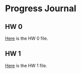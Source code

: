 # Progress Journal

## HW 0

[Here](files/IE360_Spring21_Homework0.html) is the HW 0 file.


## HW 1

[Here](files/HW1/TolgahanIskender-HW1.html) is the HW 1 file.